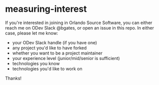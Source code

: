 # measuring-interest

If you're interested in joining in Orlando Source Software, you can either reach me on ODev Slack @bgates, or open an issue in this repo. In either case, please let me know:

* your ODev Slack handle (if you have one)
* any project you'd like to have forked
* whether you want to be a project maintainer
* your experience level (junior/mid/senior is sufficient)
* technologies you know
* technologies you'd like to work on

Thanks!
